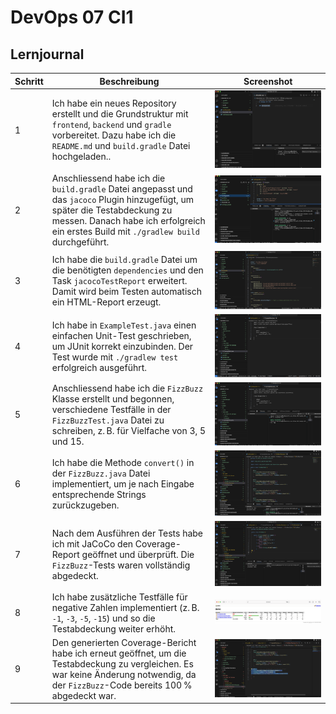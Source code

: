# DevOps 07 CI1

## Lernjournal

| Schritt | Beschreibung | Screenshot |
|--------|--------------|------------|
| 1 | Ich habe ein neues Repository erstellt und die Grundstruktur mit `frontend`, `backend` und `gradle` vorbereitet. Dazu habe ich die `README.md` und `build.gradle` Datei hochgeladen.. | ![CI-01.png](images/CI-01.png) |
| 2 | Anschliessend habe ich die `build.gradle` Datei angepasst und das `jacoco` Plugin hinzugefügt, um später die Testabdeckung zu messen. Danach habe ich erfolgreich ein erstes Build mit `./gradlew build` durchgeführt. | ![CI-02.png](images/CI-02.png) |
| 3 | Ich habe die `build.gradle` Datei um die benötigten `dependencies` und den Task `jacocoTestReport` erweitert. Damit wird beim Testen automatisch ein HTML-Report erzeugt. | ![CI-03.png](images/CI-03.png) |
| 4 | Ich habe in `ExampleTest.java` einen einfachen Unit-Test geschrieben, um JUnit korrekt einzubinden. Der Test wurde mit `./gradlew test` erfolgreich ausgeführt. | ![CI-04.png](images/CI-04.png) |
| 5 | Anschliessend habe ich die `FizzBuzz` Klasse erstellt und begonnen, verschiedene Testfälle in der `FizzBuzzTest.java` Datei zu schreiben, z. B. für Vielfache von 3, 5 und 15. | ![CI-05.png](images/CI-05.png) |
| 6 | Ich habe die Methode `convert()` in der `FizzBuzz.java` Datei implementiert, um je nach Eingabe entsprechende Strings zurückzugeben. | ![CI-06.png](images/CI-06.png) |
| 7 | Nach dem Ausführen der Tests habe ich mit JaCoCo den Coverage-Report geöffnet und überprüft. Die `FizzBuzz`-Tests waren vollständig abgedeckt. | ![CI-07.png](images/CI-07.png) |
| 8 | Ich habe zusätzliche Testfälle für negative Zahlen implementiert (z. B. `-1`, `-3`, `-5`, `-15`) und so die Testabdeckung weiter erhöht. | ![CI-08.png](images/CI-08.png) |
| 9 | Den generierten Coverage-Bericht habe ich erneut geöffnet, um die Testabdeckung zu vergleichen. Es war keine Änderung notwendig, da der `FizzBuzz`-Code bereits 100 % abgedeckt war. | ![CI-09.png](images/CI-09.png) |
